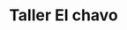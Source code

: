 ---
title: "Taller El chavo"
url: /san-luis-de-la-paz/taller-el-chavo/
shop: reparación de automóviles
---